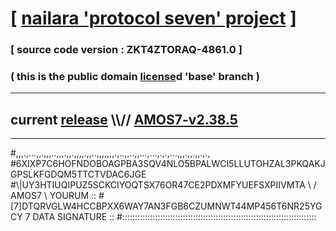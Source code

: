 
# [ [nailara 'protocol seven' project](http://nailara.network/) ]

### [ source code version : ZKT4ZTORAQ-4861.0 ]

### ( this is the public domain [license](../license)d 'base' branch )
---
## current [release](https://github.com/nailara-technologies/protocol-7/releases) \\\\// [AMOS7-v2.38.5](https://github.com/nailara-technologies/protocol-7/releases/tag/AMOS7-v2.38.5)
---

#,,,.,...,,.,,,..,,,.,,.,,,,.,,..,,,,,,,.,..,,..,,...,...,.,.,...,,,.,,.,,.,.,
#6XIXP7C6HOFNDOBOAGPBA3SQV4NLO5BPALWCI5LLUTOHZAL3PKQAKJGPSLKFGDQM5TTCTVDAC6JGE
#\\\|UY3HTIUQIPUZ5SCKCIYOQTSX76OR47CE2PDXMFYUEFSXPIIVMTA \ / AMOS7 \ YOURUM ::
#\[7]DTQRVGLW4HCCBPXX6WAY7AN3FGB6CZUMNWT44MP456T6NR25YGCY 7  DATA SIGNATURE ::
#:::::::::::::::::::::::::::::::::::::::::::::::::::::::::::::::::::::::::::::
